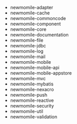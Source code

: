 - newmomile-adapter
- newmomile-cache
- newmomile-commoncode
- newmomile-component
- newmomile-core
- newmomile-documentation
- newmomile-file
- newmomile-jdbc
- newmomile-log
- newmomile-mail
- newmomile-mobile
- newmomile-mobile-api
- newmomile-mobile-appstore
- newmomile-mvc
- newmomile-mybatis
- newmomile-nexacro
- newmomile-push
- newmomile-reactive
- newmomile-security
- newmomile-util
- newmomile-validation